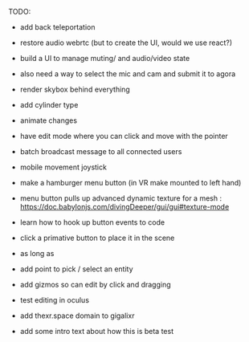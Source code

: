 TODO:

- add back teleportation
- restore audio webrtc (but to create the UI, would we use react?)
- build a UI to manage muting/ and audio/video state
- also need a way to select the mic and cam and submit it to agora
- render skybox behind everything


- add cylinder type

- animate changes
- have edit mode where you can click and move with the pointer

- batch broadcast message to all connected users
- mobile movement joystick


- make a hamburger menu button (in VR make mounted to left hand)
- menu button pulls up advanced dynamic texture for a mesh : https://doc.babylonjs.com/divingDeeper/gui/gui#texture-mode

- learn how to hook up button events to code
- click a primative button to place it in the scene
- as long as 

- add point to pick / select an entity
- add gizmos so can edit by click and dragging
- test editing in oculus
- add thexr.space domain to gigalixr
- add some intro text about how this is beta test

